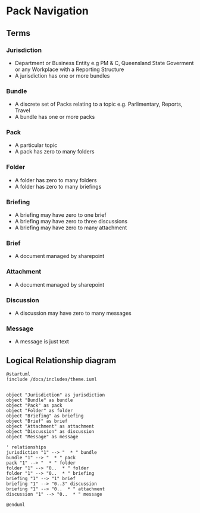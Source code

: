 # Pack Navigation

## Terms


### Jurisdiction
  - Department or Business Entity e.g PM &amp; C, Queensland State Goverment or any Workplace with a Reporting Structure 
  - A jurisdiction has one or more bundles

### Bundle
  - A discrete set of Packs relating to a topic e.g. Parlimentary, Reports, Travel
  - A bundle has one or more packs

### Pack
  - A particular topic  
  - A pack has zero to many folders

### Folder
  - A folder has zero to many folders
  - A folder has zero to many briefings

### Briefing
  - A briefing may have zero to one brief
  - A briefing may have zero to three discussions  
  - A briefing may have zero to many attachment  

### Brief
  - A document managed by sharepoint  

### Attachment
  - A document managed by sharepoint  

### Discussion
  - A discussion may have zero to many messages  

### Message
  - A message is just text  


## Logical Relationship diagram

```plantuml format="svg" classes="uml myDiagram"
@startuml
!include /docs/includes/theme.iuml


object "Jurisdiction" as jurisdiction
object "Bundle" as bundle
object "Pack" as pack
object "Folder" as folder
object "Briefing" as briefing
object "Brief" as brief
object "Attachment" as attachment
object "Discussion" as discussion
object "Message" as message

' relationships
jurisdiction "1" --> "  * " bundle 
bundle "1" --> "  * " pack 
pack "1" --> "  * " folder 
folder "1" --> "0..  * " folder 
folder "1" --> "0..  * " briefing  
briefing "1" --> "1" brief 
briefing "1" --> "0..3" discussion  
briefing "1" --> "0..  * " attachment 
discussion "1" --> "0..  * " message  

@enduml
```